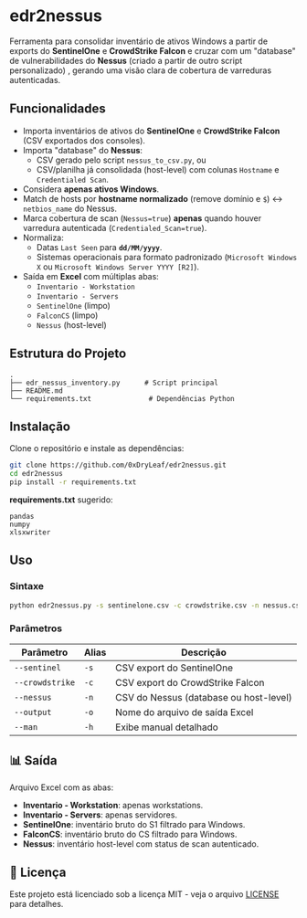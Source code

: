 # edr2nessus



Ferramenta para consolidar inventário de ativos Windows a partir de exports do **SentinelOne** e **CrowdStrike Falcon** e cruzar com um "database" de vulnerabilidades do **Nessus** (criado a partir de outro script personalizado) , gerando uma visão clara de cobertura de varreduras autenticadas.

## Funcionalidades

- Importa inventários de ativos do **SentinelOne** e **CrowdStrike Falcon** (CSV exportados dos consoles).
- Importa "database" do **Nessus**:
  - CSV gerado pelo script `nessus_to_csv.py`, ou
  - CSV/planilha já consolidada (host-level) com colunas `Hostname` e `Credentialed Scan`.
- Considera **apenas ativos Windows**.
- Match de hosts por **hostname normalizado** (remove domínio e `$`) ↔ `netbios_name` do Nessus.
- Marca cobertura de scan (`Nessus=true`) **apenas** quando houver varredura autenticada (`Credentialed_Scan=true`).
- Normaliza:
  - Datas `Last Seen` para **`dd/MM/yyyy`**.
  - Sistemas operacionais para formato padronizado (`Microsoft Windows X` ou `Microsoft Windows Server YYYY [R2]`).
- Saída em **Excel** com múltiplas abas:
  - `Inventario - Workstation`
  - `Inventario - Servers`
  - `SentinelOne` (limpo)
  - `FalconCS` (limpo)
  - `Nessus` (host-level)

## Estrutura do Projeto

```
.
├── edr_nessus_inventory.py      # Script principal
├── README.md
└── requirements.txt              # Dependências Python
```

## Instalação

Clone o repositório e instale as dependências:

```bash
git clone https://github.com/0xDryLeaf/edr2nessus.git
cd edr2nessus
pip install -r requirements.txt
```

**requirements.txt** sugerido:
```
pandas
numpy
xlsxwriter
```

## Uso

### Sintaxe
```bash
python edr2nessus.py -s sentinelone.csv -c crowdstrike.csv -n nessus.csv -o output_file.xlsx
```

### Parâmetros
| Parâmetro               | Alias   | Descrição |
|-------------------------|---------|-----------|
| `--sentinel`            | `-s`  | CSV export do SentinelOne |
| `--crowdstrike`         | `-c`  | CSV export do CrowdStrike Falcon |
| `--nessus`              | `-n`  | CSV do Nessus (database ou host-level) |
| `--output`              | `-o`  | Nome do arquivo de saída Excel |
| `--man`                 | `-h`  | Exibe manual detalhado |


## 📊 Saída

Arquivo Excel com as abas:
- **Inventario - Workstation**: apenas workstations.
- **Inventario - Servers**: apenas servidores.
- **SentinelOne**: inventário bruto do S1 filtrado para Windows.
- **FalconCS**: inventário bruto do CS filtrado para Windows.
- **Nessus**: inventário host-level com status de scan autenticado.


## 📜 Licença
Este projeto está licenciado sob a licença MIT - veja o arquivo [LICENSE](LICENSE) para detalhes.
